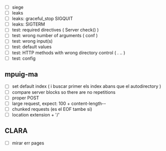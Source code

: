 - [ ] siege
- [ ] leaks
- [ ] leaks: graceful\_stop SIGQUIT
- [ ] leaks: SIGTERM
- [ ] test: required directives ( Server check() )
- [ ] test: wrong number of arguments ( conf )
- [ ] test: wrong input(s)
- [ ] test: default values
- [ ] test: HTTP methods with wrong directory control ( . .. )
- [ ] test: config

## mpuig-ma
- [ ] set default index ( i buscar primer els index abans que el autodirectory )
- [ ] compare server blocks so there are no repetitions
- [ ] proper POST
- [ ] large request, expect: 100 + content-length--
- [ ] chunked requests (es el EOF tambe si)
- [ ] location extension + '/'

## CLARA
- [ ] mirar err pages
